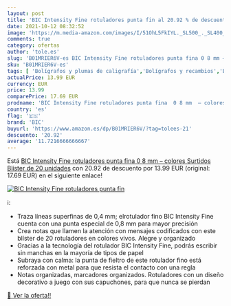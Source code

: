 ```yaml
---
layout: post
title: 'BIC Intensity Fine rotuladores punta fin al 20.92 % de descuento'
date: 2021-10-12 08:32:52
image: 'https://m.media-amazon.com/images/I/51OhL5FkIYL._SL500_._SL400_.jpg'
comments: true
category: ofertas
author: 'tole.es'
slug: 'B01MRIER6V-es BIC Intensity Fine rotuladores punta fina 0 8 mm – colores...'
sku: 'B01MRIER6V-es'
tags: [ 'Bolígrafos y plumas de caligrafía','Bolígrafos y recambios','Bolígrafos, lápices y útiles de escritura','Oficina y papelería','bic','rotuladores', ]
actualPrice: 13.99 EUR
currency: EUR
price: 13.99
comparePrice: 17.69 EUR
prodname: 'BIC Intensity Fine rotuladores punta fina  0 8 mm  – colores Surtidos  Blíster de 20 unidades'
country: 'es'
flag: '🇪🇸'
brand: 'BIC'
buyurl: 'https://www.amazon.es/dp/B01MRIER6V/?tag=tolees-21'
descuento: '20.92'
average: '11.7216666666667'
---
```


Está [BIC Intensity Fine rotuladores punta fina  0 8 mm  – colores Surtidos  Blíster de 20 unidades](https://www.amazon.es/dp/B01MRIER6V/?tag=tolees-21) con 20.92 de descuento por 13.99 EUR (original: 17.69 EUR) en el siguiente enlace!

[![BIC Intensity Fine rotuladores punta fin](https://m.media-amazon.com/images/I/51OhL5FkIYL._SL500_._SL400_.jpg)](https://www.amazon.es/dp/B01MRIER6V/?tag=tolees-21)

ℹ️:

- Traza líneas superfinas de 0,4 mm; elrotulador fino BIC Intensity Fine cuenta con una punta especial de 0,8 mm para mayor precisión
- Crea notas que llamen la atención con mensajes codificados con este blíster de 20 rotuladores en colores vivos. Alegre y organizado
- Gracias a la tecnología del rotulador BIC Intensity Fine, podrás escribir sin manchas en la mayoría de tipos de papel
- Subraya con calma: la punta de fieltro de este rotulador fino está reforzada con metal para que resista el contacto con una regla
- Notas organizadas, marcadores organizados. Rotuladores con un diseño decorativo a juego con sus capuchones, para que nunca se pierdan

[🛒 Ver la oferta!!](https://www.amazon.es/dp/B01MRIER6V/?tag=tolees-21)
